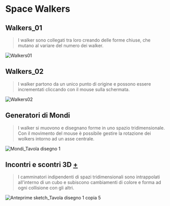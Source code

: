 # Space Walkers
## Walkers_01
>I walker sono collegati tra loro creando delle forme chiuse, che mutano al variare del numero dei walker.
>
![Walkers01](https://user-images.githubusercontent.com/76455356/111760492-10ebd280-889f-11eb-87c1-d973b904a21d.png)

## Walkers_02
>I walker partono da un unico punto di origine e possono essere incrementati cliccando con il mouse sulla schermata.
>
![Walkers02](https://user-images.githubusercontent.com/76455356/111760516-19dca400-889f-11eb-93d7-01a53314b90f.png)

## Generatori di Mondi
>I walker si muovono e disegnano forme in uno spazio tridimensionale.   
Con il movimento del mouse è possibile gestire la rotazione dei wolkers intorno ad un asse centrale.  

![Mondi_Tavola disegno 1](https://user-images.githubusercontent.com/76455356/112563276-55b0c580-8dd9-11eb-84c9-ce3825feed6f.png)

## Incontri e scontri 3D [+](https://editor.p5js.org/RobertoAlesi/full/GbkqFlOmJ)
>I camminatori indipendenti di spazi tridimensionali sono intrappolati all'interno di un cubo e subiscono cambiamenti di colore e forma ad ogni collisione con gli altri.

![Anteprime sketch_Tavola disegno 1 copia 5](https://user-images.githubusercontent.com/76455356/114689722-4a84f180-9d16-11eb-98fa-49701f3151f3.png)

